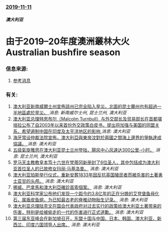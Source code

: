 ### [2019-11-11](/news/2019/11/11/index.md)

##### 澳大利亚
#  由于2019–20年度澳洲叢林大火 Australian bushfire season 




### 信息来源:

1. [参考消息](http://www.cankaoxiaoxi.com/world/20191112/2395187.shtml)

### 有关:

1. [澳大利亚新南威爾士州宣佈該州已完全陷入旱災。北面的昆士蘭州也有超過一半地區處於旱災。 ](/zh/news/2018/08/8/澳大利亚新南威爾士州宣佈該州已完全陷入旱災-北面的昆士蘭州也有超過一半地區處於旱災.md) _消息: 新南威尔士州, 昆士兰州, 澳大利亚_
2. [澳大利亚总理特恩布尔（Malcolm Turnbull）与外交部长及贸易部长在首都堪培拉公布了自2003年以来首份外交政策白皮书，提出将加强与美国的同盟关系，希望遏制中国在印度及太平洋地区的影响 ](/zh/news/2017/11/23/澳大利亚总理特恩布尔-Malcolm-Turnbull-与外交部长及贸易部长在首都堪培拉公布了自2003年以来首份外交政.md) _消息: 澳大利亚_
3. [海牙常设仲裁法院宣佈，澳大利亞與東帝汶對於兩國之間海上邊界的爭執達成協議。 ](/zh/news/2017/09/2/海牙常设仲裁法院宣佈-澳大利亞與東帝汶對於兩國之間海上邊界的爭執達成協議.md) _消息: 澳大利亚_
4. [五级氣旋雅思在澳大利亚昆士兰州登陆，飓风中心风速达300公里-小时。](/zh/news/2011/02/2/五级氣旋雅思在澳大利亚昆士兰州登陆-飓风中心风速达300公里-小时.md) _消息: 昆士兰州, 澳大利亚_
5. [ 罗马天主教教皇本笃十六世在梵蒂冈新册封了6位圣人，其中包括成为澳大利亚首位圣人的已故修女玛丽·马基洛普。](/zh/news/2010/10/17/罗马天主教教皇本笃十六世在梵蒂冈新册封了6位圣人-其中包括成为澳大利亚首位圣人的已故修女玛丽-马基洛普.md) _消息: 澳大利亚_
6. [ 澳大利亚珀斯举行仪式，重新安葬1833年因反抗英国殖民者而被杀害的土著勇士亚甘的头颅。](/zh/news/2010/07/10/澳大利亚珀斯举行仪式-重新安葬1833年因反抗英国殖民者而被杀害的土著勇士亚甘的头颅.md) _消息: 澳大利亚_
7. [挪威、巴拿馬和澳大利亞確診首索個案。](/zh/news/2009/05/9/挪威-巴拿馬和澳大利亞確診首索個案.md) _消息: 澳大利亚_
8. [澳大利亚科学家公布他们发现一个距今约3.8亿年的正在分娩的艾登堡鱼母化石，属盾皮鱼纲，为已知最古老的脊椎动物胎生记录。](/zh/news/2008/05/28/澳大利亚科学家公布他们发现一个距今约38亿年的正在分娩的艾登堡鱼母化石-属盾皮鱼纲-为已知最古老的脊椎动物胎生记录.md) _消息: 澳大利亚_
9. [澳大利亚总理陆克文在国会代表政府对过去实行的政策给澳大利亚土著带来的伤害，特别是给被偷走的一代的伤害进行正式道歉。](/zh/news/2008/02/13/澳大利亚总理陆克文在国会代表政府对过去实行的政策给澳大利亚土著带来的伤害-特别是给被偷走的一代的伤害进行正式道歉.md) _消息: 澳大利亚_
10. [第三届东亚峰会在新加坡召开，东盟十国与中国、日本、韩国、澳大利亚、新西兰、印度六国领导人出席。](/zh/news/2007/11/22/第三届东亚峰会在新加坡召开-东盟十国与中国-日本-韩国-澳大利亚-新西兰-印度六国领导人出席.md) _消息: 澳大利亚_
